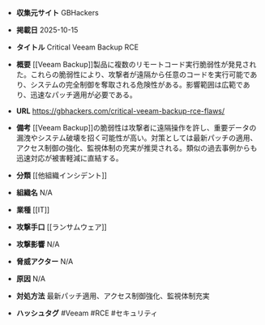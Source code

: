 - **収集元サイト**
GBHackers

- **掲載日**
2025-10-15

- **タイトル**
Critical Veeam Backup RCE

- **概要**
[[Veeam Backup]]製品に複数のリモートコード実行脆弱性が発見された。これらの脆弱性により、攻撃者が遠隔から任意のコードを実行可能であり、システムの完全制御を奪取される危険性がある。影響範囲は広範であり、迅速なパッチ適用が必要である。

- **URL**
https://gbhackers.com/critical-veeam-backup-rce-flaws/

- **備考**
[[Veeam Backup]]の脆弱性は攻撃者に遠隔操作を許し、重要データの漏洩やシステム破壊を招く可能性が高い。対策としては最新パッチの適用、アクセス制御の強化、監視体制の充実が推奨される。類似の過去事例からも迅速対応が被害軽減に直結する。

- **分類**
[[他組織インシデント]]

- **組織名**
N/A

- **業種**
[[IT]]

- **攻撃手口**
[[ランサムウェア]]

- **攻撃影響**
N/A

- **脅威アクター**
N/A

- **原因**
N/A

- **対処方法**
最新パッチ適用、アクセス制御強化、監視体制充実

- **ハッシュタグ**
#Veeam #RCE #セキュリティ
